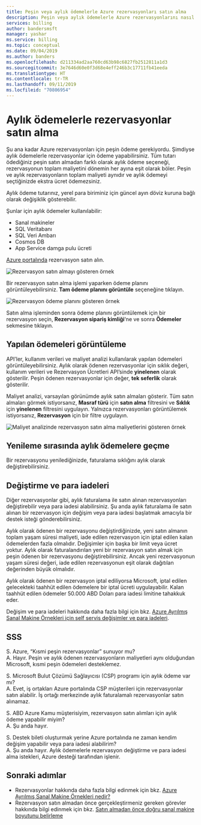 ```yaml
---
title: Peşin veya aylık ödemelerle Azure rezervasyonları satın alma
description: Peşin veya aylık ödemelerle Azure rezervasyonlarını nasıl satın alabileceğinizi öğrenin.
services: billing
author: bandersmsft
manager: yashar
ms.service: billing
ms.topic: conceptual
ms.date: 09/04/2019
ms.author: banders
ms.openlocfilehash: d211334ad2aa760cd63b98c6827fb2512811a1d3
ms.sourcegitcommit: 3e7646d60e0f3d68e4eff246b3c17711fb41eeda
ms.translationtype: HT
ms.contentlocale: tr-TR
ms.lasthandoff: 09/11/2019
ms.locfileid: "70806954"
---
```

# <a name="purchase-reservations-with-monthly-payments"></a>Aylık ödemelerle rezervasyonlar satın alma

Şu ana kadar Azure rezervasyonları için peşin ödeme gerekiyordu. Şimdiyse aylık ödemelerle rezervasyonlar için ödeme yapabilirsiniz. Tüm tutarı ödediğiniz peşin satın almadan farklı olarak aylık ödeme seçeneği, rezervasyonun toplam maliyetini dönemin her ayına eşit olarak böler. Peşin ve aylık rezervasyonların toplam maliyeti aynıdır ve aylık ödemeyi seçtiğinizde ekstra ücret ödemezsiniz.

Aylık ödeme tutarınız, yerel para biriminiz için güncel ayın döviz kuruna bağlı olarak değişiklik gösterebilir.

Şunlar için aylık ödemeler kullanılabilir:

- Sanal makineler
- SQL Veritabanı
- SQL Veri Ambarı
- Cosmos DB
- App Service damga pulu ücreti

[Azure portalında](https://portal.azure.com/?Microsoft_Azure_Reservations_EnableMultiCart=true&amp;paymentPlan=true#blade/Microsoft_Azure_Reservations/CreateBlade) rezervasyon satın alın.

![Rezervasyon satın almayı gösteren örnek](./media/billing-monthly-payments-reservations/purchase-reservation.png)

Bir rezervasyon satın alma işlemi yaparken ödeme planını görüntüleyebilirsiniz. **Tam ödeme planını görüntüle** seçeneğine tıklayın.

![Rezervasyon ödeme planını gösteren örnek](./media/billing-monthly-payments-reservations/prepurchase-schedule.png)

Satın alma işleminden sonra ödeme planını görüntülemek için bir rezervasyon seçin, **Rezervasyon sipariş kimliği**‘ne ve sonra **Ödemeler** sekmesine tıklayın.

## <a name="view-payments-made"></a>Yapılan ödemeleri görüntüleme

API’ler, kullanım verileri ve maliyet analizi kullanılarak yapılan ödemeleri görüntüleyebilirsiniz. Aylık olarak ödenen rezervasyonlar için sıklık değeri, kullanım verileri ve Rezervasyon Ücretleri API’sinde **yinelenen** olarak gösterilir. Peşin ödenen rezervasyonlar için değer, **tek seferlik** olarak gösterilir.

Maliyet analizi, varsayılan görünümde aylık satın almaları gösterir. Tüm satın almaları görmek istiyorsanız, **Masraf türü** için **satın alma** filtresini ve **Sıklık** için **yinelenen** filtresini uygulayın. Yalnızca rezervasyonları görüntülemek istiyorsanız, **Rezervasyon** için bir filtre uygulayın.

![Maliyet analizinde rezervasyon satın alma maliyetlerini gösteren örnek](./media/billing-monthly-payments-reservations/cost-analysis.png)

## <a name="switch-to-monthly-payments-at-renewal"></a>Yenileme sırasında aylık ödemelere geçme

Bir rezervasyonu yenilediğinizde, faturalama sıklığını aylık olarak değiştirebilirsiniz.

## <a name="exchange-and-refunds"></a>Değiştirme ve para iadeleri

Diğer rezervasyonlar gibi, aylık faturalama ile satın alınan rezervasyonları değiştirebilir veya para iadesi alabilirsiniz. Şu anda aylık faturalama ile satın alınan bir rezervasyon için değişim veya para iadesi başlatmak amacıyla bir destek isteği gönderebilirsiniz.

Aylık olarak ödenen bir rezervasyonu değiştirdiğinizde, yeni satın almanın toplam yaşam süresi maliyeti, iade edilen rezervasyon için iptal edilen kalan ödemelerden fazla olmalıdır. Değişimler için başka bir limit veya ücret yoktur. Aylık olarak faturalandırılan yeni bir rezervasyon satın almak için peşin ödenen bir rezervasyonu değiştirebilirsiniz. Ancak yeni rezervasyonun yaşam süresi değeri, iade edilen rezervasyonun eşit olarak dağıtılan değerinden büyük olmalıdır.

Aylık olarak ödenen bir rezervasyon iptal ediliyorsa Microsoft, iptal edilen gelecekteki taahhüt edilen ödemelere bir iptal ücreti uygulayabilir. Kalan taahhüt edilen ödemeler 50.000 ABD Doları para iadesi limitine tahakkuk eder.

Değişim ve para iadeleri hakkında daha fazla bilgi için bkz. [Azure Ayrılmış Sanal Makine Örnekleri için self servis değişimler ve para iadeleri](billing-azure-reservations-self-service-exchange-and-refund.md).

## <a name="faq"></a>SSS

S. Azure, “Kısmi peşin rezervasyonlar” sunuyor mu?<br>
A. Hayır. Peşin ve aylık ödenen rezervasyonların maliyetleri aynı olduğundan Microsoft, kısmi peşin ödemeleri desteklemez.

S. Microsoft Bulut Çözümü Sağlayıcısı (CSP) programı için aylık ödeme var mı?<br>
A. Evet, iş ortakları Azure portalında CSP müşterileri için rezervasyonlar satın alabilir. İş ortağı merkezinde aylık faturalamalı rezervasyonlar satın alınamaz.

S. ABD Azure Kamu müşterisiyim, rezervasyon satın alımları için aylık ödeme yapabilir miyim?<br>
A. Şu anda hayır.

S. Destek bileti oluşturmak yerine Azure portalında ne zaman kendim değişim yapabilir veya para iadesi alabilirim?<br>
A. Şu anda hayır. Aylık ödemelerle rezervasyon değiştirme ve para iadesi alma istekleri, Azure desteği tarafından işlenir.

## <a name="next-steps"></a>Sonraki adımlar

- Rezervasyonlar hakkında daha fazla bilgi edinmek için bkz. [Azure Ayrılmış Sanal Makine Örnekleri nedir?](billing-save-compute-costs-reservations.md)
- Rezervasyon satın almadan önce gerçekleştirmeniz gereken görevler hakkında bilgi edinmek için bkz. [Satın almadan önce doğru sanal makine boyutunu belirleme](../virtual-machines/windows/prepay-reserved-vm-instances.md#determine-the-right-vm-size-before-you-buy)
